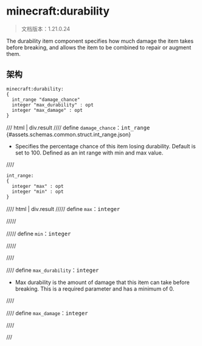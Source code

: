 # minecraft:durability

> 文档版本：1.21.0.24

The durability item component specifies how much damage the item takes before breaking, and allows the item to be combined to repair or augment them.

## 架构

```mcschema
minecraft:durability:
{
  int_range "damage_chance"
  integer "max_durability" : opt
  integer "max_damage" : opt
}

```

/// html | div.result
//// define
`damage_chance`：<samp>int_range</samp> {#assets.schemas.common.struct.int_range.json}

- Specifies the percentage chance of this item losing durability. Default is set to 100. Defined as an int range with min and max value.


////

```mcschema
int_range:
{
  integer "max" : opt
  integer "min" : opt
}

```

//// html | div.result
///// define
`max`：<samp>integer</samp>


/////


///// define
`min`：<samp>integer</samp>


/////


////



//// define
`max_durability`：<samp>integer</samp>

- Max durability is the amount of damage that this item can take before breaking. This is a required parameter and has a minimum of 0.


////


//// define
`max_damage`：<samp>integer</samp>


////


///

